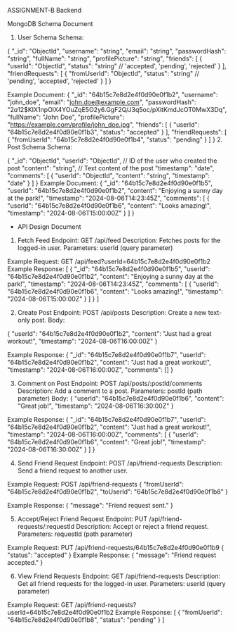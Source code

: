 ASSIGNMENT-B    Backend

MongoDB Schema Document
1. User Schema
Schema:

{
  "_id": "ObjectId",
  "username": "string",
  "email": "string",
  "passwordHash": "string",
  "fullName": "string",
  "profilePicture": "string",
  "friends": [
    {
      "userId": "ObjectId",
      "status": "string" // 'accepted', 'pending', 'rejected'
    }
  ],
  "friendRequests": [
    {
      "fromUserId": "ObjectId",
      "status": "string" // 'pending', 'accepted', 'rejected'
    }
  ]
}

Example Document:
{
  "_id": "64b15c7e8d2e4f0d90e0f1b2",
  "username": "john_doe",
  "email": "john.doe@example.com",
  "passwordHash": "$2a$12$KIX1npOlX4YOuZqE5O2y6.GgF2Q/J3q5oc/pXitKmdJcOT0MwX3Dq",
  "fullName": "John Doe",
  "profilePicture": "https://example.com/profile/john_doe.jpg",
  "friends": [
    {
      "userId": "64b15c7e8d2e4f0d90e0f1b3",
      "status": "accepted"
    }
  ],
  "friendRequests": [
    {
      "fromUserId": "64b15c7e8d2e4f0d90e0f1b4",
      "status": "pending"
    }
  ]
}
2. Post Schema
Schema:

{
  "_id": "ObjectId",
  "userId": "ObjectId", // ID of the user who created the post
  "content": "string", // Text content of the post
  "timestamp": "date",
  "comments": [
  {
     "userId": "ObjectId",
      "content": "string",
      "timestamp": "date"
    }
  ]
}
Example Document:
{
  "_id": "64b15c7e8d2e4f0d90e0f1b5",
  "userId": "64b15c7e8d2e4f0d90e0f1b2",
  "content": "Enjoying a sunny day at the park!",
  "timestamp": "2024-08-06T14:23:45Z",
  "comments": [
    {
      "userId": "64b15c7e8d2e4f0d90e0f1b6",
      "content": "Looks amazing!",
      "timestamp": "2024-08-06T15:00:00Z"
    }
  ]
}

 *  API Design Document
1. Fetch Feed
Endpoint: GET /api/feed
Description: Fetches posts for the logged-in user.
Parameters:
userId (query parameter)

Example Request:
GET /api/feed?userId=64b15c7e8d2e4f0d90e0f1b2
Example Response:
[
  {
    "_id": "64b15c7e8d2e4f0d90e0f1b5",
    "userId": "64b15c7e8d2e4f0d90e0f1b2",
    "content": "Enjoying a sunny day at the park!",
    "timestamp": "2024-08-06T14:23:45Z",
    "comments": [
      {
        "userId": "64b15c7e8d2e4f0d90e0f1b6",
        "content": "Looks amazing!",
        "timestamp": "2024-08-06T15:00:00Z"
      }
    ]
  }
]

2. Create Post
Endpoint: POST /api/posts
Description: Create a new text-only post.
Body:

{
  "userId": "64b15c7e8d2e4f0d90e0f1b2",
  "content": "Just had a great workout!",
  "timestamp": "2024-08-06T16:00:00Z"
}

Example Response:
{
  "_id": "64b15c7e8d2e4f0d90e0f1b7",
  "userId": "64b15c7e8d2e4f0d90e0f1b2",
  "content": "Just had a great workout!",
  "timestamp": "2024-08-06T16:00:00Z",
  "comments": []
}

3. Comment on Post
Endpoint: POST /api/posts/:postId/comments
Description: Add a comment to a post.
Parameters:
postId (path parameter)
Body:
  {
  "userId": "64b15c7e8d2e4f0d90e0f1b6",
  "content": "Great job!",
  "timestamp": "2024-08-06T16:30:00Z"
}

Example Response:
{
  "_id": "64b15c7e8d2e4f0d90e0f1b7",
  "userId": "64b15c7e8d2e4f0d90e0f1b2",
  "content": "Just had a great workout!",
  "timestamp": "2024-08-06T16:00:00Z",
  "comments": [
    {
      "userId": "64b15c7e8d2e4f0d90e0f1b6",
      "content": "Great job!",
      "timestamp": "2024-08-06T16:30:00Z"
    }
  ]
}

4. Send Friend Request
Endpoint: POST /api/friend-requests
Description: Send a friend request to another user.

Example Request:
POST /api/friend-requests
{
  "fromUserId": "64b15c7e8d2e4f0d90e0f1b2",
  "toUserId": "64b15c7e8d2e4f0d90e0f1b8"
}

Example Response:
{
  "message": "Friend request sent."
}



5. Accept/Reject Friend Request
Endpoint: PUT /api/friend-requests/:requestId
Description: Accept or reject a friend request.
Parameters:
requestId (path parameter)

Example Request:
PUT /api/friend-requests/64b15c7e8d2e4f0d90e0f1b9
{
  "status": "accepted"
}
Example Response:
{
  "message": "Friend request accepted."
}


6. View Friend Requests
Endpoint: GET /api/friend-requests
Description: Get all friend requests for the logged-in user.
Parameters:
userId (query parameter)

Example Request:
GET /api/friend-requests?userId=64b15c7e8d2e4f0d90e0f1b2
Example Response:
[
  {
    "fromUserId": "64b15c7e8d2e4f0d90e0f1b8",
    "status": "pending"
  }
]









